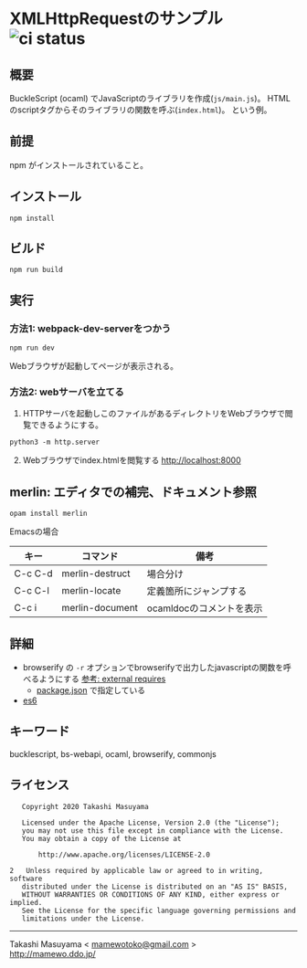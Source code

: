 XMLHttpRequestのサンプル ![ci status](https://github.com/mamewotoko/bs_list_images/workflows/CI/badge.svg)
=======================================================

概要
----

BuckleScript (ocaml) でJavaScriptのライブラリを作成(`js/main.js`)。
HTMLのscriptタグからそのライブラリの関数を呼ぶ(`index.html`)。 という例。

前提
----

npm がインストールされていること。

インストール
-----------

```
npm install
```

ビルド
-----

```
npm run build
```

実行
-----

### 方法1: webpack-dev-serverをつかう

```
npm run dev
```

Webブラウザが起動してページが表示される。


### 方法2: webサーバを立てる

1. HTTPサーバを起動しこのファイルがあるディレクトリをWebブラウザで閲覧できるようにする。

```
python3 -m http.server
```

2. Webブラウザでindex.htmlを閲覧する <http://localhost:8000>

merlin: エディタでの補完、ドキュメント参照
---------------------------------------

```
opam install merlin
```

Emacsの場合

キー|コマンド|備考
-----|--------------|--------------
C-c C-d|merlin-destruct|場合分け
C-c C-l|merlin-locate|定義箇所にジャンプする
C-c i|merlin-document|ocamldocのコメントを表示

詳細
----
* browserify の `-r` オプションでbrowserifyで出力したjavascriptの関数を呼べるようにする [参考: external requires](https://github.com/browserify/browserify#external-requires)
  * [package.json](package.json) で指定している
* [es6](https://github.com/mamewotoko/bs-quickstart/tree/feature/es6)

キーワード
---------
bucklescript, bs-webapi, ocaml, browserify, commonjs

ライセンス
---------

```
   Copyright 2020 Takashi Masuyama

   Licensed under the Apache License, Version 2.0 (the "License");
   you may not use this file except in compliance with the License.
   You may obtain a copy of the License at

       http://www.apache.org/licenses/LICENSE-2.0

2   Unless required by applicable law or agreed to in writing, software
   distributed under the License is distributed on an "AS IS" BASIS,
   WITHOUT WARRANTIES OR CONDITIONS OF ANY KIND, either express or implied.
   See the License for the specific language governing permissions and
   limitations under the License.
```

-----
Takashi Masuyama < mamewotoko@gmail.com >  
http://mamewo.ddo.jp/
